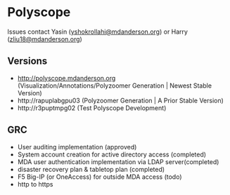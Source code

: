 # Polyscope 

Issues contact Yasin (yshokrollahi@mdanderson.org) or Harry (zliu18@mdanderson.org)

## Versions
- http://polyscope.mdanderson.org (Visualization/Annotations/Polyzoomer Generation | Newest Stable Version)
- http://rapuplabgpu03 (Polyzoomer Generation | A Prior Stable Version) 
- http://r3puptmpg02 (Test Polyscope Development)
<!--- - http://rapuplabgpu04 (Test Polyscope Development) ---> 

## GRC 
- User auditing implementation (approved)
- System account creation for active directory access (completed)
- MDA user authentication implementation via LDAP server(completed)
- disaster recovery plan & tabletop plan (completed)
- F5 Big-IP (or OneAccess) for outside MDA access (todo)
- http to https
